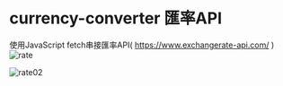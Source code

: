 ﻿# currency-converter 匯率API
使用JavaScript fetch串接匯率API( https://www.exchangerate-api.com/ )
![rate](https://github.com/ZeroAnne/currency-converter/assets/152944709/ef2c933d-3b28-4872-ae99-4637283775c3)

![rate02](https://github.com/ZeroAnne/currency-converter/assets/152944709/efe54226-a2dd-40af-82a0-ccf9d9f78117)

